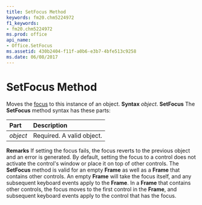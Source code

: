```yaml
---
title: SetFocus Method
keywords: fm20.chm5224972
f1_keywords:
- fm20.chm5224972
ms.prod: office
api_name:
- Office.SetFocus
ms.assetid: 430b2404-f11f-a0b6-e3b7-4bfe513c9258
ms.date: 06/08/2017
---
```



# SetFocus Method



Moves the [focus](../../Glossary/vbe-glossary.md) to this instance of an object.
 **Syntax**
 _object_. **SetFocus**
The  **SetFocus** method syntax has these parts:


|**Part**|**Description**|
|:-----|:-----|
| _object_|Required. A valid object.|

 **Remarks**
If setting the focus fails, the focus reverts to the previous object and an error is generated.
By default, setting the focus to a control does not activate the control's window or place it on top of other controls.
The  **SetFocus** method is valid for an empty **Frame** as well as a **Frame** that contains other controls. An empty **Frame** will take the focus itself, and any subsequent keyboard events apply to the **Frame**. In a **Frame** that contains other controls, the focus moves to the first control in the **Frame**, and subsequent keyboard events apply to the control that has the focus.

